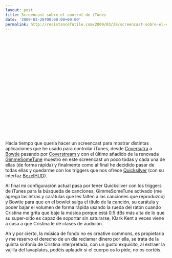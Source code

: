 ```yaml
---
layout: post
title: Screencast sobre el control de iTunes
date: '2009-03-28T00:00:00+00:00'
permalink: http://resistancefutile.com/2009/03/28/screencast-sobre-el-control-de-itunes/
---
```

<object width="500" height="313"><param name="allowfullscreen" value="true" /><param name="allowscriptaccess" value="always" /><param name="movie" value="http://vimeo.com/moogaloop.swf?clip_id=3898083&amp;server=vimeo.com&amp;show_title=1&amp;show_byline=1&amp;show_portrait=0&amp;color=00adef&amp;fullscreen=1" /><embed src="http://vimeo.com/moogaloop.swf?clip_id=3898083&amp;server=vimeo.com&amp;show_title=1&amp;show_byline=1&amp;show_portrait=0&amp;color=00adef&amp;fullscreen=1" type="application/x-shockwave-flash" allowfullscreen="true" allowscriptaccess="always" width="500" height="313"></embed></object>

Hacía tiempo que quería hacer un screencast para mostrar distintas aplicaciones que he usado para controlar iTunes, desde <a href="http://www.sophiestication.com/coversutra/">Coversutra</a> a <a href="http://bowtieapp.com/">Bowtie</a> pasando por <a href="http://www.snarb.co.uk/coverstream.html">Coverstream</a> y con el último añadido de la renovada <a href="http://www.eternalstorms.at/gimmesometune/">GimmeSomeTune</a> muestro en este screencast un poco todas y cada una de ellas (de forma rápida) y finalmente como al final he decidido pasar de todas ellas y quedarme con los triggers que nos ofrece <a href="http://blacktree.com/">Quicksilver</a> (con su interfaz <a href="http://www.julius-eckert.com/project/view/2/4">BezelHUD</a>).

Al final mi configuración actual pasa por tener Quicksilver con los triggers de iTunes para la búsqueda de canciones, GimmeSomeTune activado (me agrega las letras y carátulas que les falten a las canciones que reproduzco) y Bowtie para que en el bowlet salga el título de la canción, su carátula y poder bajar el volumen de forma rápida usando la rueda del ratón cuando Cristina me grita que baje la música porque está 0.5 dBs más alta de lo que su super-oído es capaz de soportar sin saturarse, Klark Kent a veces viene a casa a que Cristina le dé clases de audición.

Ah y por cierto, la música de fondo no es creative commons, es propietaria y me reservo el derecho de un día reclamar dinero por ella, se trata de la quinta sinfonía de Cristina interpretada, con un gusto exquisito, al extraer la vajilla del lavaplatos, podéis aplaudir si el cuerpo os lo pide, no os cortéis.   
